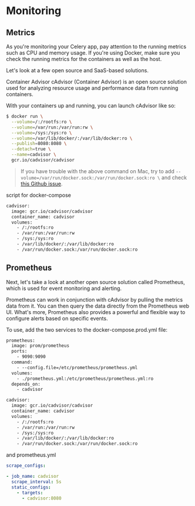 # Monitoring

## Metrics

As you're monitoring your Celery app, pay attention to the running metrics such as CPU and memory usage. If you're using Docker, make sure you check the running metrics for the containers as well as the host.

Let's look at a few open source and SaaS-based solutions.

Container Advisor
cAdvisor (Container Advisor) is an open source solution used for analyzing resource usage and performance data from running containers.

With your containers up and running, you can launch cAdvisor like so:

```sh
$ docker run \
  --volume=/:/rootfs:ro \
  --volume=/var/run:/var/run:rw \
  --volume=/sys:/sys:ro \
  --volume=/var/lib/docker/:/var/lib/docker:ro \
  --publish=8080:8080 \
  --detach=true \
  --name=cadvisor \
  gcr.io/cadvisor/cadvisor
```

> If you have trouble with the above command on Mac, try to add `--volume=/var/run/docker.sock:/var/run/docker.sock:ro \` and check [this Github issue](https://github.com/google/cadvisor/issues/1565).

script for docker-compose 

```dockerfile
cadvisor:
  image: gcr.io/cadvisor/cadvisor
  container_name: cadvisor
  volumes:
    - /:/rootfs:ro
    - /var/run:/var/run:rw
    - /sys:/sys:ro
    - /var/lib/docker/:/var/lib/docker:ro
    - /var/run/docker.sock:/var/run/docker.sock:ro
```

## Prometheus

Next, let's take a look at another open source solution called Prometheus, which is used for event monitoring and alerting.

Prometheus can work in conjunction with cAdvisor by pulling the metrics data from it. You can then query the data directly from the Prometheus web UI. What's more, Prometheus also provides a powerful and flexible way to configure alerts based on specific events.

To use, add the two services to the docker-compose.prod.yml file:

```dockerfile
prometheus:
  image: prom/prometheus
  ports:
    - 9090:9090
  command:
    - --config.file=/etc/prometheus/prometheus.yml
  volumes:
    - ./prometheus.yml:/etc/prometheus/prometheus.yml:ro
  depends_on:
    - cadvisor

cadvisor:
  image: gcr.io/cadvisor/cadvisor
  container_name: cadvisor
  volumes:
    - /:/rootfs:ro
    - /var/run:/var/run:rw
    - /sys:/sys:ro
    - /var/lib/docker/:/var/lib/docker:ro
    - /var/run/docker.sock:/var/run/docker.sock:ro
```

and prometheus.yml

```yaml
scrape_configs:

- job_name: cadvisor
  scrape_interval: 5s
  static_configs:
    - targets:
      - cadvisor:8080
```
